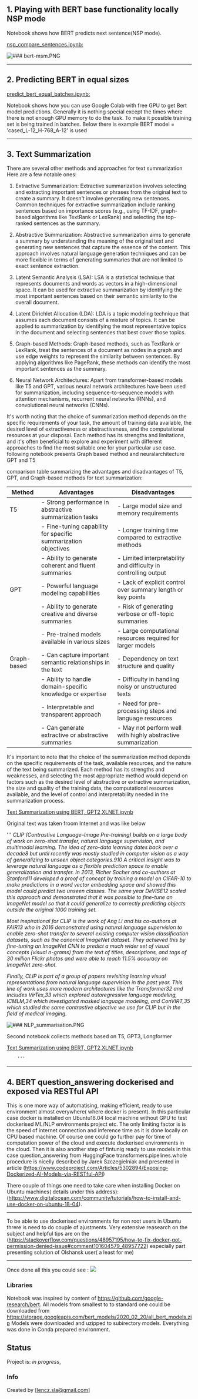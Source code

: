 

## 1. Playing with BERT base functionality locally NSP mode

Notebook shows how BERT predicts next sentence(NSP mode).

[nsp_compare_sentences.ipynb:](https://github.com/len-sla/NLP/blob/master/nsp_compare_sentences.ipynb)


![### bert-msm.PNG](bert-nsp.PNG)



---
## 2. Predicting BERT in equal sizes
[predict_bert_equal_batches.ipynb:](https://github.com/len-sla/NLP/blob/master/predict_bert_equal_batches.ipynb)

Notebook shows how you can use Google Colab with free GPU to get Bert model predictions. Generally it is nothing special except the times where there is not enough GPU memory to do the task. To make it possible training set is being trained in batches. Below there is example BERT model = 'cased_L-12_H-768_A-12' is used

---
## 3. Text Summarization



There are several other methods and approaches for text summarization  Here are a few notable ones:

1. Extractive Summarization: Extractive summarization involves selecting and extracting important sentences or phrases from the original text to create a summary. It doesn't involve generating new sentences. Common techniques for extractive summarization include ranking sentences based on importance scores (e.g., using TF-IDF, graph-based algorithms like TextRank or LexRank) and selecting the top-ranked sentences as the summary.

2. Abstractive Summarization: Abstractive summarization aims to generate a summary by understanding the meaning of the original text and generating new sentences that capture the essence of the content. This approach involves natural language generation techniques and can be more flexible in terms of generating summaries that are not limited to exact sentence extraction.

3. Latent Semantic Analysis (LSA): LSA is a statistical technique that represents documents and words as vectors in a high-dimensional space. It can be used for extractive summarization by identifying the most important sentences based on their semantic similarity to the overall document.

4. Latent Dirichlet Allocation (LDA): LDA is a topic modeling technique that assumes each document consists of a mixture of topics. It can be applied to summarization by identifying the most representative topics in the document and selecting sentences that best cover those topics.

5. Graph-based Methods: Graph-based methods, such as TextRank or LexRank, treat the sentences of a document as nodes in a graph and use edge weights to represent the similarity between sentences. By applying algorithms like PageRank, these methods can identify the most important sentences as the summary.

6. Neural Network Architectures: Apart from transformer-based models like T5 and GPT, various neural network architectures have been used for summarization, including sequence-to-sequence models with attention mechanisms, recurrent neural networks (RNNs), and convolutional neural networks (CNNs).

It's worth noting that the choice of summarization method depends on the specific requirements of your task, the amount of training data available, the desired level of extractiveness or abstractiveness, and the computational resources at your disposal. Each method has its strengths and limitations, and it's often beneficial to explore and experiment with different approaches to find the most suitable one for your particular use case. following notebook  presents Graph based method and neuralarchitecture GPT and T5

comparison table summarizing the advantages and disadvantages of T5, GPT, and Graph-based methods for text summarization:

| Method          | Advantages                                                     | Disadvantages                                                  |
|-----------------|----------------------------------------------------------------|----------------------------------------------------------------|
| T5              | - Strong performance in abstractive summarization tasks        | - Large model size and memory requirements                     |
|                 | - Fine-tuning capability for specific summarization objectives | - Longer training time compared to extractive methods          |
|                 | - Ability to generate coherent and fluent summaries            | - Limited interpretability and difficulty in controlling output |
| GPT             | - Powerful language modeling capabilities                      | - Lack of explicit control over summary length or key points    |
|                 | - Ability to generate creative and diverse summaries            | - Risk of generating verbose or off-topic summaries             |
|                 | - Pre-trained models available in various sizes                | - Large computational resources required for larger models     |
| Graph-based     | - Can capture important semantic relationships in the text      | - Dependency on text structure and quality                      |
|                 | - Ability to handle domain-specific knowledge or expertise     | - Difficulty in handling noisy or unstructured texts            |
|                 | - Interpretable and transparent approach                       | - Need for pre-processing steps and language resources          |
|                 | - Can generate extractive or abstractive summaries              | - May not perform well with highly abstractive summarization    |

It's important to note that the choice of the summarization method depends on the specific requirements of the task, available resources, and the nature of the text being summarized. Each method has its strengths and weaknesses, and selecting the most appropriate method would depend on factors such as the desired level of abstractive or extractive summarization, the size and quality of the training data, the computational resources available, and the level of control and interpretability needed in the summarization process.



[Text Summarization using BERT, GPT2,XLNET.ipynb](https://github.com/len-sla/NLP/blob/master/Text%20Summarization%20using%20BERT%2C%20GPT2%2CXLNET.ipynb)




Original text was taken froom Internet and was like below

'''
       _CLIP (Contrastive Language–Image Pre-training) builds on a large body of work on zero-shot transfer, natural language supervision, and multimodal learning. The idea of zero-data learning dates back over a decade8 but until recently was mostly studied in computer vision as a way of generalizing to unseen object categories.910 A critical insight was to leverage natural language as a flexible prediction space to enable generalization and transfer. In 2013, Richer Socher and co-authors at Stanford11 developed a proof of concept by training a model on CIFAR-10 to make predictions in a word vector embedding space and showed this model could predict two unseen classes. The same year DeVISE12 scaled this approach and demonstrated that it was possible to fine-tune an ImageNet model so that it could generalize to correctly predicting objects outside the original 1000 training set._

_Most inspirational for CLIP is the work of Ang Li and his co-authors at FAIR13 who in 2016 demonstrated using natural language supervision to enable zero-shot transfer to several existing computer vision classification datasets, such as the canonical ImageNet dataset. They achieved this by fine-tuning an ImageNet CNN to predict a much wider set of visual concepts (visual n-grams) from the text of titles, descriptions, and tags of 30 million Flickr photos and were able to reach 11.5% accuracy on ImageNet zero-shot._

_Finally, CLIP is part of a group of papers revisiting learning visual representations from natural language supervision in the past year. This line of work uses more modern architectures like the Transformer32 and includes VirTex,33 which explored autoregressive language modeling, ICMLM,34 which investigated masked language modeling, and ConVIRT,35 which studied the same contrastive objective we use for CLIP but in the field of medical imaging._


![### NLP_summarisation.PNG](NLP_summarisation.PNG)


Second notebook collects methods based on T5, GPT3, Longformer

[Text Summarization using BERT, GPT2,XLNET.ipynb](https://github.com/len-sla/NLP-BERT/blob/master/summarise.ipynb)


        '''

---


## 4. BERT question_answering  dockerised and exposed via RESTful API

This is one more  way of automatising, making efficient, ready to use environment almost everywhere( where docker is present).
In this particular case docker is installed on Ubuntu18.04 local machine without GPU to test dockerised ML/NLP environments project etc.
The only limiting factor is is the speed  of internet connection and inference time as it is done  locally on CPU based machine. Of course one could go further pay for 
time of computation power of the cloud and execute dockerised environments in the cloud. Then it is also another step of fintunig ready to use models
in this case question_answering from HuggingFace transformers.pipelines.whole procedure is nicelly described by Jarek Szczegielniak and presented in article (https://www.codeproject.com/Articles/5302894/Exposing-Dockerized-AI-Models-via-RESTful-API) 

There couple of things one need to take care when installing  Docker on  Ubuntu machines( details under this address):
(https://www.digitalocean.com/community/tutorials/how-to-install-and-use-docker-on-ubuntu-18-04).


---
To be able to use dockerised environments for non root users in Ubuntu  threre is need to do couple of ajustments. 
Very extensive reasearch on the subject and helpful tips are  on the (https://stackoverflow.com/questions/48957195/how-to-fix-docker-got-permission-denied-issue#comment101604579_48957722)
especially part presenting solution of Olshansk user( a least for me)

---

Once done all this you could see :
![](nlp-issue.gif)


### Libraries
Notebook was inspired by content of https://github.com/google-research/bert. All models from smallest to to standard one could be downloaded from https://storage.googleapis.com/bert_models/2020_02_20/all_bert_models.zip Models were downloaded and uzipped to subirectory models. Everything was done in Conda prepared environment.

 
 

## Status
Project is: _in progress_, 




### Info
Created by [lencz.sla@gmail.com]
